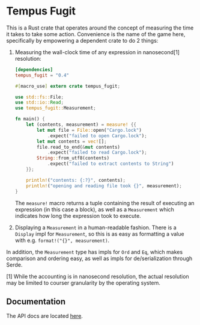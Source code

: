 # Tempus Fugit

This is a Rust crate that operates around the concept of measuring the time it
takes to take some action.  Convenience is the name of the game here, specifically
by empowering a dependent crate to do 2 things:

1. Measuring the wall-clock time of any expression in nanosecond[1] resolution:
    ```toml
    [dependencies]
    tempus_fugit = "0.4"
    ```

    ``` rust
    #[macro_use] extern crate tempus_fugit;

    use std::fs::File;
    use std::io::Read;
    use tempus_fugit::Measurement;

    fn main() {
        let (contents, measurement) = measure! {{
            let mut file = File::open("Cargo.lock")
                .expect("failed to open Cargo.lock");
            let mut contents = vec![];
            file.read_to_end(&mut contents)
                .expect("failed to read Cargo.lock");
            String::from_utf8(contents)
                .expect("failed to extract contents to String")
        }};

        println!("contents: {:?}", contents);
        println!("opening and reading file took {}", measurement);
    }
    ```

    The `measure!` macro returns a tuple containing the result of executing
    an expression (in this case a block), as well as a `Measurement` which
    indicates how long the expression took to execute.


2. Displaying a `Measurement` in a human-readable fashion.
   There is a `Display` impl for `Measurement`, so this is as easy as
   formatting a value with e.g. `format!("{}", measurement)`.


In addition, the `Measurement` type has impls for `Ord` and `Eq`, which
makes comparison and ordering easy, as well as impls for de/serialization
through Serde.

[1] While the accounting is in nanosecond resolution, the actual resolution may
    be limited to courser granularity by the operating system.


## Documentation

The API docs are located [here](https://docs.rs/tempus_fugit/).

